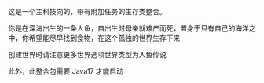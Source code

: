 这是一个主科技向的，带有附加任务的生存类整合。

你是在深海出生的一条人鱼，自出生时母亲就难产而死，置身于只有自己的海洋之中，你希望能尽早找到食物，在这个孤独的世界生存下来

创建世界时请注意更多世界选项世界类型为人鱼传说

此外，此整合包需要 Java17 才能启动

